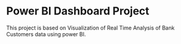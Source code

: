 # Power BI Dashboard Project
This project is based on Visualization of Real Time Analysis of Bank Customers data using power BI.
